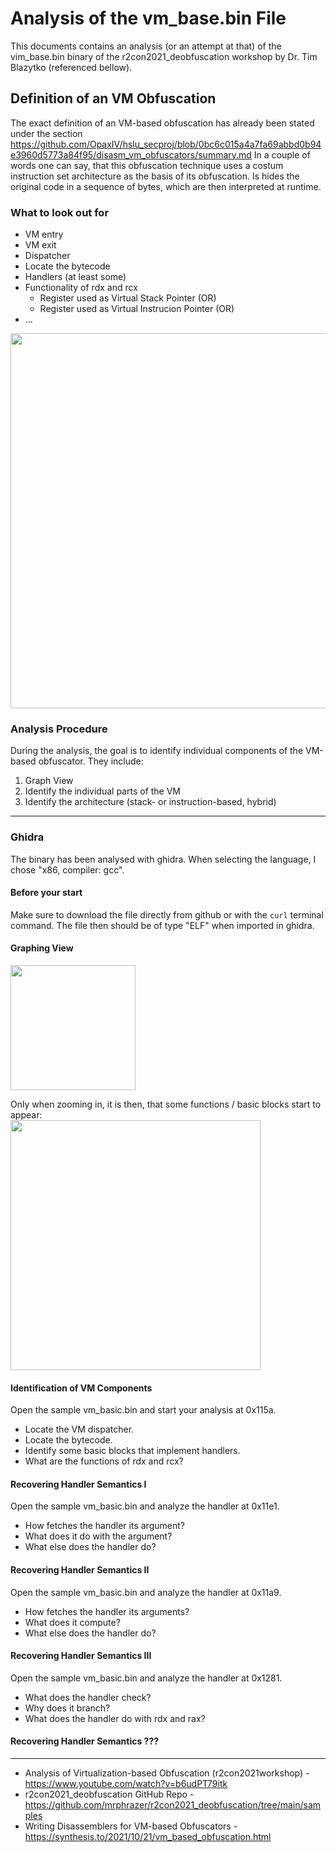# Analysis of the vm_base.bin File

This documents contains an analysis (or an attempt at that) of the vim_base.bin binary of the r2con2021_deobfuscation workshop by Dr. Tim Blazytko (referenced bellow).

## Definition of an VM Obfuscation
The exact definition of an VM-based obfuscation has already been stated under the section https://github.com/OpaxIV/hslu_secproj/blob/0bc6c015a4a7fa69abbd0b94e3960d5773a84f95/disasm_vm_obfuscators/summary.md
In a couple of words one can say, that this obfuscation technique uses a costum instruction set architecture as the basis of its obfuscation. Is hides the original code in a sequence of bytes, which are then interpreted at runtime.

### What to look out for
- VM entry
- VM exit
- Dispatcher
- Locate the bytecode
- Handlers (at least some)
- Functionality of rdx and rcx
  - Register used as Virtual Stack Pointer (OR)
  - Register used as Virtual Instrucion Pointer (OR)
- ...
<img src="https://github.com/OpaxIV/hslu_secproj/assets/93701325/55528869-41ab-4306-8412-19926d8b745e" width="600">


### Analysis Procedure
During the analysis, the goal is to identify individual components of the VM-based obfuscator. They include: 
1. Graph View
2. Identify the individual parts of the VM
3. Identify the architecture (stack- or instruction-based, hybrid)

---
### Ghidra
The binary has been analysed with ghidra. When selecting the language, I chose "x86, compiler: gcc".
#### Before your start
Make sure to download the file directly from github or with the `curl` terminal command.
The file then should be of type "ELF" when imported in ghidra.


#### Graphing View
<img src="" width="200">

Only when zooming in, it is then, that some functions / basic blocks start to appear:<br/>
<img src="" width="400">

#### Identification of VM Components
Open the sample vm_basic.bin and start your analysis at 0x115a.
- Locate the VM dispatcher.
- Locate the bytecode.
- Identify some basic blocks that implement handlers.
- What are the functions of rdx and rcx?

#### Recovering Handler Semantics I
Open the sample vm_basic.bin and analyze the handler at 0x11e1.
- How fetches the handler its argument?
- What does it do with the argument?
- What else does the handler do?



#### Recovering Handler Semantics II
Open the sample vm_basic.bin and analyze the handler at 0x11a9.
- How fetches the handler its arguments?
- What does it compute?
- What else does the handler do?

#### Recovering Handler Semantics III
Open the sample vm_basic.bin and analyze the handler at 0x1281.
- What does the handler check?
- Why does it branch?
- What does the handler do with rdx and rax?

#### Recovering Handler Semantics ???




---
- Analysis of Virtualization-based Obfuscation (r2con2021workshop) - https://www.youtube.com/watch?v=b6udPT79itk
- r2con2021_deobfuscation GitHub Repo - https://github.com/mrphrazer/r2con2021_deobfuscation/tree/main/samples
- Writing Disassemblers for VM-based Obfuscators - https://synthesis.to/2021/10/21/vm_based_obfuscation.html
